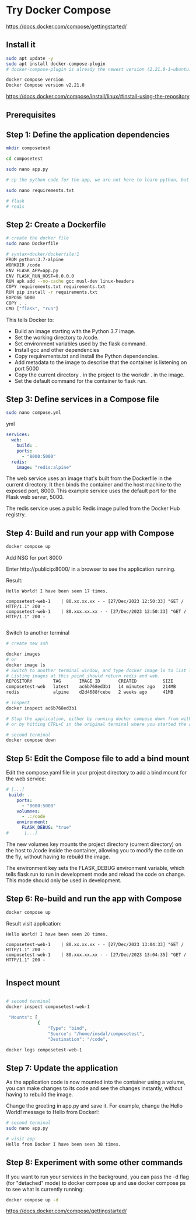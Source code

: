 # Try Docker Compose

https://docs.docker.com/compose/gettingstarted/

## Install it

```bash
sudo apt update -y
sudo apt install docker-compose-plugin
# docker-compose-plugin is already the newest version (2.21.0-1~ubuntu.22.04~jammy).

docker compose version
Docker Compose version v2.21.0

```

https://docs.docker.com/compose/install/linux/#install-using-the-repository

## Prerequisites

## Step 1: Define the application dependencies

```bash
mkdir composetest

cd composetest

sudo nano app.py

# cp the python code for the app, we are not here to learn python, but docker.

sudo nano requirements.txt

# flask
# redis

```

## Step 2: Create a Dockerfile

```bash
# create the docker file
sudo nano Dockerfile

# syntax=docker/dockerfile:1
FROM python:3.7-alpine
WORKDIR /code
ENV FLASK_APP=app.py
ENV FLASK_RUN_HOST=0.0.0.0
RUN apk add --no-cache gcc musl-dev linux-headers
COPY requirements.txt requirements.txt
RUN pip install -r requirements.txt
EXPOSE 5000
COPY . .
CMD ["flask", "run"]

```
This tells Docker to:

* Build an image starting with the Python 3.7 image.
* Set the working directory to /code.
* Set environment variables used by the flask command.
* Install gcc and other dependencies
* Copy requirements.txt and install the Python dependencies.
* Add metadata to the image to describe that the container is listening on port 5000
* Copy the current directory . in the project to the workdir . in the image.
* Set the default command for the container to flask run.

## Step 3: Define services in a Compose file

```bash
sudo nano compose.yml
```
yml

```yml
services:
  web:
    build: .
    ports:
      - "8000:5000"
  redis:
    image: "redis:alpine"

```

The web service uses an image that's built from the Dockerfile in the current directory. It then binds the container and the host machine to the exposed port, 8000. This example service uses the default port for the Flask web server, 5000.

The redis service uses a public Redis image pulled from the Docker Hub registry.

## Step 4: Build and run your app with Compose

```bash
docker compose up
```
Add NSG for port 8000

Enter http://publicip:8000/ in a browser to see the application running.

Result:

```log
Hello World! I have been seen 17 times.

composetest-web-1    | 80.xx.xx.xx - - [27/Dec/2023 12:50:33] "GET / HTTP/1.1" 200 -
composetest-web-1    | 80.xxx.xx.xx - - [27/Dec/2023 12:50:33] "GET / HTTP/1.1" 200 -


```

Switch to another terminal

```bash
# create new ssh

docker images
# or
docker image ls
# Switch to another terminal window, and type docker image ls to list local images.
# Listing images at this point should return redis and web.
REPOSITORY        TAG       IMAGE ID       CREATED          SIZE
composetest-web   latest    ac6b768ed3b1   14 minutes ago   214MB
redis             alpine    d2d4688fcebe   2 weeks ago      41MB

# inspect
docker inspect ac6b768ed3b1

# Stop the application, either by running docker compose down from within your project directory in the second terminal, 
# or by hitting CTRL+C in the original terminal where you started the app.

# second terminal
docker compose down

```

## Step 5: Edit the Compose file to add a bind mount

Edit the compose.yaml file in your project directory to add a bind mount for the web service:

```yml
# [...]
 build: .
    ports:
      - "8000:5000"
    volumnes:
      - .:/code
    environment:
      FLASK_DEBUG: "true"
#      [...]
```
The new volumes key mounts the project directory (current directory) on the host to /code inside the container, allowing you to modify the code on the fly, without having to rebuild the image.

 The environment key sets the FLASK_DEBUG environment variable, which tells flask run to run in development mode and reload the code on change. This mode should only be used in development.

## Step 6: Re-build and run the app with Compose

```bash
docker compose up


```

Result visit application:

```log
Hello World! I have been seen 20 times.

composetest-web-1    | 80.xx.xx.xx - - [27/Dec/2023 13:04:33] "GET / HTTP/1.1" 200 -
composetest-web-1    | 80.xxx.xx.xx - - [27/Dec/2023 13:04:35] "GET / HTTP/1.1" 200 -


```

## Inspect mount

```bash

# second terminal
docker inspect composetest-web-1

 "Mounts": [
            {
                "Type": "bind",
                "Source": "/home/imsdal/composetest",
                "Destination": "/code",

docker logs composetest-web-1
```
## Step 7: Update the application

As the application code is now mounted into the container using a volume, you can make changes to its code and see the changes instantly, without having to rebuild the image.

Change the greeting in app.py and save it. For example, change the Hello World! message to Hello from Docker!:


```bash
# second terminal
sudo nano app.py

# visit app
Hello from Docker I have been seen 38 times.

```

## Step 8: Experiment with some other commands

If you want to run your services in the background, you can pass the -d flag (for "detached" mode) to docker compose up and use docker compose ps to see what is currently running:

```bash
docker compose up -d

```
https://docs.docker.com/compose/gettingstarted/